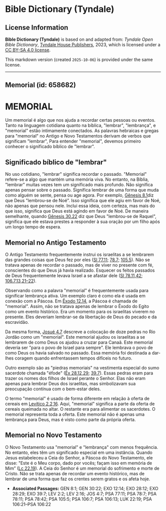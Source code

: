 # Bible Dictionary (Tyndale)

## License Information

**Bible Dictionary (Tyndale)** is based on and adapted from: _Tyndale Open Bible Dictionary_, [Tyndale House Publishers](https://tyndaleopenresources.com/), 2023, which is licensed under a [CC BY-SA 4.0 license](https://creativecommons.org/licenses/by-sa/4.0/legalcode.en).

This markdown version (created `2025-10-06`) is provided under the same license.



--------------------------------

## Memorial (id: 658682)

MEMORIAL
========

Um memorial é algo que nos ajuda a recordar certas pessoas ou eventos. Tanto na linguagem cotidiana quanto na bíblica, "lembrar", "lembrança", e "memorial" estão intimamente conectados. As palavras hebraicas e gregas para "memorial" no Antigo e Novo Testamentos derivam de verbos que significam "lembrar", Para entender "memorial", devemos primeiro conhecer o significado bíblico de "lembrar".

Significado bíblico de "lembrar"
--------------------------------

No uso cotidiano, "lembrar" significa recordar o passado. "Memorial" refere\-se a algo que mantém uma memória viva. No entanto, na Bíblia, "lembrar" muitas vezes tem um significado mais profundo. Não significa apenas pensar sobre o passado. Significa lembrar de uma forma que muda como alguém se sente, pensa ou age agora. Por exemplo, [Gênesis 8\.1](https://ref.ly/Gen8:1)diz que Deus "lembrou\-se de Noé". Isso significa que ele agiu em favor de Noé, não apenas que pensou nele. Inclui essa ideia, com certeza, mas mais do que isso, significa que Deus está agindo em favor de Noé. De maneira semelhante, quando [Gênesis 30\.22](https://ref.ly/Gen30:22) diz que Deus "lembrou\-se de Raquel", significa que ele estava prestes a responder à sua oração por um filho após um longo tempo de espera.

Memorial no Antigo Testamento
-----------------------------

O Antigo Testamento frequentemente instrui os israelitas a se lembrarem das grandes coisas que Deus fez por eles ([Sl 77\.11](https://ref.ly/Ps77:11); [78\.7](https://ref.ly/Ps78:7); [105\.5](https://ref.ly/Ps105:5)). Não se tratava apenas de recordar o passado, mas de viver no presente com fé, conscientes do que Deus já havia realizado. Esquecer os feitos passados de Deus frequentemente levava Israel a se afastar dele ([Sl 78\.11,42](https://ref.ly/Ps78:11,Ps78:42); [106\.7,13,21–22](https://ref.ly/Ps106:7,Ps106:13,Ps106:21-Ps106:22)).

Observando como a palavra "memorial" é frequentemente usada para significar lembrança ativa. Um exemplo claro é como ela é usada em conexão com a Páscoa. Em [Êxodo 12\.14](https://ref.ly/Exod12:14), a Páscoa é chamada de "memorial". Assim, não se tratava apenas de lembrar o Êxodo do Egito como um evento histórico. Era um momento para os israelitas viverem no presente. Eles deveriam lembrar\-se da libertação de Deus do pecado e da escravidão.

Da mesma forma, [Josué 4\.7](https://ref.ly/Josh4:7) descreve a colocação de doze pedras no Rio Jordão como um "memorial". Este memorial ajudou os israelitas a se lembrarem de como Deus os ajudou a cruzar para Canaã. Este memorial deveria ser "para o povo de Israel para sempre". Ele lembrava o povo de como Deus os havia salvado no passado. Essa memória foi destinada a dar\-lhes coragem quando enfrentassem tempos difíceis no futuro.

Outro exemplo são as "piedras memoriais" na vestimenta especial do sumo sacerdote chamada "éfode" ([Êx 28\.12,29](https://ref.ly/Exod28:12,Exod28:29); [39\.7](https://ref.ly/Exod39:7)). Essas pedras eram para trazer os nomes dos filhos de Israel perante o Senhor. Elas não eram apenas para lembrar Deus dos israelitas, mas simbolizavam sua preocupação contínua com o bem\-estar deles.

O termo "memorial" é usado de forma diferente em relação à oferta de cereais em [Levítico 2\.2,16](https://ref.ly/Lev2:2,Lev2:16). Aqui, "memorial" significa a parte da oferta de cereais queimada no altar. O restante era para alimentar os sacerdotes. O memorial representa toda a oferta. Este memorial não é apenas uma lembrança para Deus, mas é visto como parte da própria oferta.

Memorial no Novo Testamento
---------------------------

O Novo Testamento usa "memorial" e "lembrança" com menos frequência. No entanto, eles têm um significado especial em uma instância. Quando Jesus estabeleceu a Ceia do Senhor, a Páscoa do Novo Testamento, ele disse: "Este é o Meu corpo, dado por vocês; façam isso em memória de Mim” ([Lc 22\.19](https://ref.ly/Luke22:19)). A Ceia do Senhor é um memorial do sofrimento e morte de Cristo. Não se trata apenas de recordar um evento histórico, mas de lembrar de uma forma que faz os crentes serem gratos e os afeta hoje.

* **Associated Passages:** GEN 8:1; GEN 30:22; EXO 12:14; EXO 28:12; EXO 28:29; EXO 39:7; LEV 2:2; LEV 2:16; JOS 4:7; PSA 77:11; PSA 78:7; PSA 78:11; PSA 78:42; PSA 105:5; PSA 106:7; PSA 106:13; LUK 22:19; PSA 106:21–PSA 106:22

